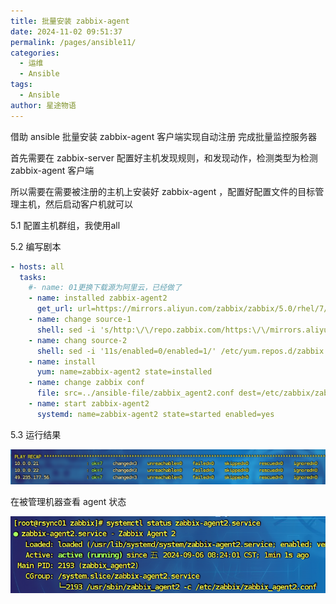 ```yaml
---
title: 批量安装 zabbix-agent
date: 2024-11-02 09:51:37
permalink: /pages/ansible11/
categories:
  - 运维
  - Ansible
tags:
  - Ansible
author: 星途物语
---
```

借助 ansible 批量安装 zabbix-agent 客户端实现自动注册 完成批量监控服务器

首先需要在 zabbix-server 配置好主机发现规则，和发现动作，检测类型为检测 zabbix-agent 客户端

所以需要在需要被注册的主机上安装好 zabbix-agent ，配置好配置文件的目标管理主机，然后启动客户机就可以

5.1 配置主机群组，我使用all

5.2 编写剧本

```yaml
- hosts: all
  tasks:
    #- name: 01更换下载源为阿里云，已经做了
    - name: installed zabbix-agent2
      get_url: url=https://mirrors.aliyun.com/zabbix/zabbix/5.0/rhel/7/x86_64/zabbix-release-5.0-1.el7.noarch.rpm dest=/etc/yum.repos.d validate_certs=no
    - name: change source-1
      shell: sed -i 's/http:\/\/repo.zabbix.com/https:\/\/mirrors.aliyun.com\/zabbix/' /etc/yum.repos.d/zabbix.repo
    - name: chang source-2
      shell: sed -i '11s/enabled=0/enabled=1/' /etc/yum.repos.d/zabbix.repo
    - name: install
      yum: name=zabbix-agent2 state=installed
    - name: change zabbix conf
      file: src=../ansible-file/zabbix_agent2.conf dest=/etc/zabbix/zabbix_agent2.conf force=yes
    - name: start zabbix-agent2
      systemd: name=zabbix-agent2 state=started enabled=yes
```

5.3 运行结果

 <img src="/img/image-20240906155410685.png" alt="image-20240906155410685" style="zoom:80%;" />

在被管理机器查看 agent 状态

 <img src="/img/image-20240906155449943.png" alt="image-20240906155449943" style="zoom:80%;" />